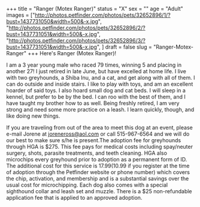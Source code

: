 +++
title = "Ranger (Motex Ranger)"
status = "X"
sex = ""
age = "Adult"
images = ["http://photos.petfinder.com/photos/pets/32652896/1/?bust=1437731050&width=500&-x.jpg",
"http://photos.petfinder.com/photos/pets/32652896/2/?bust=1437731051&width=500&-x.jpg",
"http://photos.petfinder.com/photos/pets/32652896/3/?bust=1437731051&width=500&-x.jpg",
]
draft = false
slug = "Ranger-Motex-Ranger"
+++
Here's Ranger (Motex Ranger)!

 I am a 3 year young male who raced 79 times, winning 5 and placing in another 27! I just retired in late June, but have excelled at home life. I live with two greyhounds, a Shiba Inu, and a cat, and get along with all of them. I can do outside and inside stairs. I like to play with toys, and am an excellent hoarder of said toys. I also hoard small dog and cat beds. I will sleep in a kennel, but prefer to be by the bed. I can roo with the best of them, and I have taught my brother how to as well. Being freshly retired, I am very strong and need some more practice on a leash. I learn quickly, though, and like doing new things.

If you are traveling from out of the area to meet this dog at an event, please e-mail Jorene at joreneross@aol.com or call 515-967-6564 and we will do our best to make sure s/he is present.The adoption fee for greyhounds through HGA is $275. This fee pays for medical costs including spay/neuter surgery, shots, parasite treatments, and teeth cleaning. HGA also microchips every greyhound prior to adoption as a permanent form of ID. The additional cost for this service is $17.99 ($10.99 if you register at the time of adoption through the Petfinder website or phone number) which covers the chip, activation, and membership and is a substantial savings over the usual cost for microchipping. Each dog also comes with a special sighthound collar and leash set and muzzle. There is a $25 non-refundable application fee that is applied to an approved adoption.
